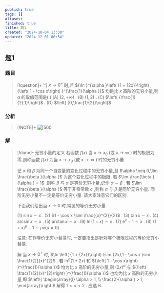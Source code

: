 ```yaml
---
publish: true
tags: []
aliases: 
finished: true
title: 题1
created: "2024-10-04 13:38"
updated: "2024-12-01 06:54"
---
```

## 题1
### 题目
> [!question]+
> 当 $x \rightarrow  {0}^{ + }$ 时,若 ${\ln }^{\alpha }\left( {1 + {2x}}\right) ,{\left( 1 - \cos x\right) }^{\frac{1}{\alpha }}$ 均是比 $x$ 高阶的无穷小量,则 $\alpha$ 的取值范围是( )
> (A) $\left( {2, + \infty }\right)$ . 
> (B) $\left( {1,2}\right)$ . 
> (C) $\left( {\frac{1}{2},1}\right)$ . 
> (D) $\left( {0,\frac{1}{2}}\right)$
### 分析
> [!NOTE]+
> ![|500](https://img.hwenyi.live/202411202117272.webp)
### 解
> [!done]-
> 无穷小量的定义 若函数 $f\left( x\right)$ 当 $x \rightarrow  {x}_{0}$ (或 $x \rightarrow  \infty$ ) 时的极限为零,则称函数 $f\left( x\right)$ 为当 $x \rightarrow  {x}_{0}$ (或 $x \rightarrow  \infty$ ) 时的无穷小量.
> 
> 记 $\alpha$ 和 $\beta$ 为同一个自变量的变化过程中的无穷小量,且 $\alpha  \neq  0,\lim \frac{\beta }{\alpha }$ 为这个变化过程中的极限. 若 $\lim \frac{\beta }{\alpha } = 1$ ,则称 $\beta$ 与 $\alpha$ 是等价无穷小量,记作 $\alpha  \sim  \beta$ . 若 $\lim \frac{\beta }{\alpha }$ 等于非零常数 $c$ ,则称 $\alpha$ 与 $\beta$ 是同阶无穷小量. 同阶无穷小量不一定是等价无穷小量. 请大家注意它们的区别.
> 
> 下面我们给出当 $x \rightarrow  0$ 时,常见的等价无穷小量.
> 
> (1) $\sin x \sim  x$ . 
> (2) $1 - \cos x \sim  \frac{{x}^{2}}{2}$ . 
> (3) $\tan x \sim  x$ . 
> (4) $\arcsin x \sim  x$ .
> (5) $\arctan x \sim  x$ . 
> (6) $\ln \left( {1 + x}\right)  \sim  x$ . 
> (7) ${\mathrm{e}}^{x} - 1 \sim  x$ . 
> (8) ${\left( 1 + x\right) }^{\mu } - 1 \sim  {\mu x}\left( {\mu  \neq  0}\right)$ .
> 
> 注意: 在作等价无穷小替换时, 一定要指出是针对哪个极限过程的等价无穷小替换.
> 
> 解 当 $x \rightarrow  {0}^{ + }$ 时, $\ln \left( {1 + {2x}}\right)  \sim  {2x},1 - \cos x \sim  \frac{1}{2}{x}^{2}$ . 若 ${\ln }^{\alpha }\left( {1 + {2x}}\right)$ 和 ${\left( 1 - \cos x\right) }^{\frac{1}{\alpha }}$ 均为比 $x$ 高阶的无穷小量,则 ${\left( 2x\right) }^{\alpha }$ 与 ${\left( \frac{1}{2}{x}^{2}\right) }^{\frac{1}{\alpha }}$ 也均为比 $x$ 高阶的无穷小量,即 $\left\{  \begin{array}{l} \alpha  > 1, \\  \frac{2}{\alpha } > 1, \end{array}\right.$ 解得 $1 < \alpha  < 2$ . 应选 B.